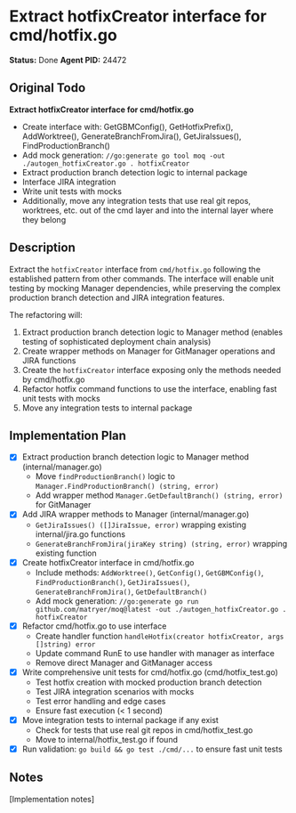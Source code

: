 # Extract hotfixCreator interface for cmd/hotfix.go
**Status:** Done
**Agent PID:** 24472

## Original Todo
**Extract hotfixCreator interface for cmd/hotfix.go**
- Create interface with: GetGBMConfig(), GetHotfixPrefix(), AddWorktree(), GenerateBranchFromJira(), GetJiraIssues(), FindProductionBranch()
- Add mock generation: `//go:generate go tool moq -out ./autogen_hotfixCreator.go . hotfixCreator`
- Extract production branch detection logic to internal package
- Interface JIRA integration
- Write unit tests with mocks
- Additionally, move any integration tests that use real git repos, worktrees, etc. out of the cmd layer and into the internal layer where they belong

## Description
Extract the `hotfixCreator` interface from `cmd/hotfix.go` following the established pattern from other commands. The interface will enable unit testing by mocking Manager dependencies, while preserving the complex production branch detection and JIRA integration features.

The refactoring will:
1. Extract production branch detection logic to Manager method (enables testing of sophisticated deployment chain analysis)
2. Create wrapper methods on Manager for GitManager operations and JIRA functions
3. Create the `hotfixCreator` interface exposing only the methods needed by cmd/hotfix.go
4. Refactor hotfix command functions to use the interface, enabling fast unit tests with mocks
5. Move any integration tests to internal package

## Implementation Plan
- [x] Extract production branch detection logic to Manager method (internal/manager.go)
  - Move `findProductionBranch()` logic to `Manager.FindProductionBranch() (string, error)`
  - Add wrapper method `Manager.GetDefaultBranch() (string, error)` for GitManager
- [x] Add JIRA wrapper methods to Manager (internal/manager.go)
  - `GetJiraIssues() ([]JiraIssue, error)` wrapping existing internal/jira.go functions
  - `GenerateBranchFromJira(jiraKey string) (string, error)` wrapping existing function
- [x] Create hotfixCreator interface in cmd/hotfix.go
  - Include methods: `AddWorktree()`, `GetConfig()`, `GetGBMConfig()`, `FindProductionBranch()`, `GetJiraIssues()`, `GenerateBranchFromJira()`, `GetDefaultBranch()`
  - Add mock generation: `//go:generate go run github.com/matryer/moq@latest -out ./autogen_hotfixCreator.go . hotfixCreator`
- [x] Refactor cmd/hotfix.go to use interface
  - Create handler function `handleHotfix(creator hotfixCreator, args []string) error`
  - Update command RunE to use handler with manager as interface
  - Remove direct Manager and GitManager access
- [x] Write comprehensive unit tests for cmd/hotfix.go (cmd/hotfix_test.go)
  - Test hotfix creation with mocked production branch detection
  - Test JIRA integration scenarios with mocks
  - Test error handling and edge cases
  - Ensure fast execution (< 1 second)
- [x] Move integration tests to internal package if any exist
  - Check for tests that use real git repos in cmd/hotfix_test.go
  - Move to internal/hotfix_test.go if found
- [x] Run validation: `go build && go test ./cmd/...` to ensure fast unit tests

## Notes
[Implementation notes]
